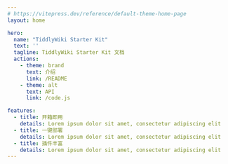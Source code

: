 ```yaml
---
# https://vitepress.dev/reference/default-theme-home-page
layout: home

hero:
  name: "TiddlyWiki Starter Kit"
  text: ''
  tagline: TiddlyWiki Starter Kit 文档
  actions:
    - theme: brand
      text: 介绍
      link: /README
    - theme: alt
      text: API
      link: /code.js

features:
  - title: 开箱即用
    details: Lorem ipsum dolor sit amet, consectetur adipiscing elit
  - title: 一键部署
    details: Lorem ipsum dolor sit amet, consectetur adipiscing elit
  - title: 插件丰富
    details: Lorem ipsum dolor sit amet, consectetur adipiscing elit
---
```


